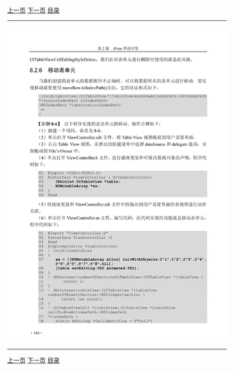[上一页](197.md) [下一页](199.md) [目录](../README.md)

***

![198](../images/198.png)

***

[上一页](197.md) [下一页](199.md) [目录](../README.md)
